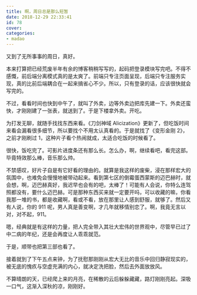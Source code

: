 ```yaml
---
title: 啊，周日总是那么短暂
date: 2018-12-29 22:33:41
id: 78
cover: 
categories:
- madao
---
```


又到了无所事事的周日，真好。

本来打算把已经荒废半年有余的博客稍稍写写的，起码把登录模块写完吧。不得不感慨，前后端分离模式真的是太爽了。前端只专注页面呈现，后端只专注服务实现，真的比前后端耦合在一起来搞省心不少。所以，只有登录的话，应该很快就会写完的。

不过，看看时间也快到中午了，就叫了外卖，边等外卖边把库先建一下。外卖还蛮快，才刚刚建了一张表，就送到了。于是下楼拿外卖。开吃。

为打发无聊，就随手找找东西来看。《刀剑神域 Alicization》更新了，但吃饭时间来看会漏看很多细节，所以要找个不用太认真看的。于是就找了《变形金刚 2》，之前才刚刷过 1，这种片子看个热闹就成，太适合吃饭的时候看了。

很快，饭吃完了。可影片进度条还有那么长。怎么办，啊，继续看吧，看完这部。毕竟特效那么棒，音乐那么帅。

不禁感叹，好片子自是有它好看的理由的。就算是我这样的废柴，浸在那样宏大的氛围中，也难免会慢慢地被带动起来。看到第七区的倒霉蛋西蒙斯的迈巴赫时，就会想，啊，迈巴赫真好，我迟早也会有的吧，太棒了！可能有人会说，你特么连驾照都没有，要什么迈巴赫。可是那种东西买来就一定要开吗，可以收藏的嘛，你看我那一堆的书，都是收藏啊，看或不看，放在那里让人感到舒服，就够了。然后又有人说，你的 911 呢，男人真是善变啊，才几年就移情别恋了。啊，我竟无言以对，对不起，911。

嗯，经典就是有这样的力量，把人完全带入其壮大宏伟的世界观中，尽管早已过了中二病的年纪，还是会再度让人乖乖就范。

于是，顺带也把第三部也看了。

接着就到了下午五点来钟，为了抚慰那刚刚从宏大无比的音乐中回归静寂现实的，被无底的愧疚与空虚充满的内心，就决定洗把脸，然后去外面放放风。

不算晴朗的天，已经爬上来的月亮，在稀散的云后躲躲藏藏，路灯刚刚亮起。深吸一口气，这渐入深秋的凉，刚刚好。
